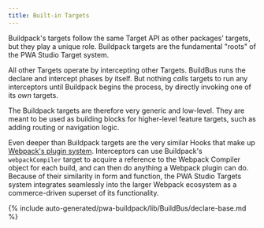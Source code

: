 ```yaml
---
title: Built-in Targets
---
```


Buildpack's targets follow the same Target API as other packages' targets, but they play a unique role. Buildpack targets are the fundamental "roots" of the PWA Studio Target system.

All other Targets operate by intercepting other Targets.
BuildBus runs the declare and intercept phases by itself.
But nothing _calls_ targets to run any interceptors until Buildpack begins the process, by directly invoking one of its _own_ targets.

The Buildpack targets are therefore very generic and low-level. They are meant to be used as building blocks for higher-level feature targets, such as adding routing or navigation logic.

Even deeper than Buildpack targets are the very similar Hooks that make up [Webpack's plugin system](https://v4.webpack.js.org/api/plugins/). Interceptors can use Buildpack's `webpackCompiler` target to acquire a reference to the Webpack Compiler object for each build, and can then do anything a Webpack plugin can do.
Because of their similarity in form and function, the PWA Studio Targets system integrates seamlessly into the larger Webpack ecosystem as a commerce-driven superset of its functionality.

<!--
The reference doc content is generated automatically from the source code.
To update this section, update the doc blocks in the source code
-->

{% include auto-generated/pwa-buildpack/lib/BuildBus/declare-base.md %}
